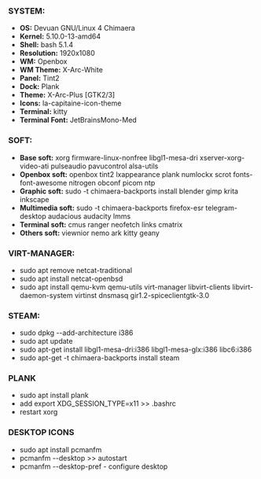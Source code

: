 ### SYSTEM:
* **OS:** Devuan GNU/Linux 4 Chimaera
* **Kernel:** 5.10.0-13-amd64
* **Shell:** bash 5.1.4
* **Resolution:** 1920x1080
* **WM:** Openbox
* **WM Theme:** X-Arc-White
* **Panel:** Tint2
* **Dock:** Plank
* **Theme:** X-Arc-Plus [GTK2/3]
* **Icons:** la-capitaine-icon-theme
* **Terminal:** kitty
* **Terminal Font:** JetBrainsMono-Med


### SOFT:
* **Base soft:** xorg firmware-linux-nonfree libgl1-mesa-dri xserver-xorg-video-ati pulseaudio pavucontrol alsa-utils
* **Openbox soft:** openbox tint2 lxappearance plank numlockx scrot fonts-font-awesome nitrogen obconf picom ntp
* **Graphic soft:** sudo -t chimaera-backports install blender gimp krita inkscape 
* **Multimedia soft:** sudo -t chimaera-backports  firefox-esr telegram-desktop audacious audacity lmms
* **Terminal soft:** cmus ranger neofetch links cmatrix
* **Others soft:** viewnior nemo ark kitty geany

### VIRT-MANAGER:
* sudo apt remove netcat-traditional
* sudo apt install netcat-openbsd
* sudo apt install qemu-kvm qemu-utils virt-manager libvirt-clients libvirt-daemon-system virtinst dnsmasq gir1.2-spiceclientgtk-3.0

### STEAM:
* sudo dpkg --add-architecture i386
* sudo apt update
* sudo apt-get install  libgl1-mesa-dri:i386 libgl1-mesa-glx:i386 libc6:i386
* sudo apt-get -t chimaera-backports install steam

### PLANK
* sudo apt install plank
* add export XDG_SESSION_TYPE=x11 >> .bashrc
* restart xorg

### DESKTOP ICONS
* sudo apt install pcmanfm
* pcmanfm --desktop >> autostart
* pcmanfm --desktop-pref - configure desktop